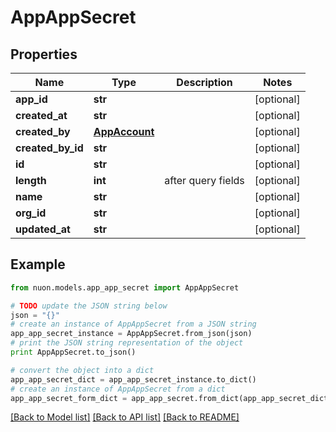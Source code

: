# AppAppSecret


## Properties

Name | Type | Description | Notes
------------ | ------------- | ------------- | -------------
**app_id** | **str** |  | [optional] 
**created_at** | **str** |  | [optional] 
**created_by** | [**AppAccount**](AppAccount.md) |  | [optional] 
**created_by_id** | **str** |  | [optional] 
**id** | **str** |  | [optional] 
**length** | **int** | after query fields | [optional] 
**name** | **str** |  | [optional] 
**org_id** | **str** |  | [optional] 
**updated_at** | **str** |  | [optional] 

## Example

```python
from nuon.models.app_app_secret import AppAppSecret

# TODO update the JSON string below
json = "{}"
# create an instance of AppAppSecret from a JSON string
app_app_secret_instance = AppAppSecret.from_json(json)
# print the JSON string representation of the object
print AppAppSecret.to_json()

# convert the object into a dict
app_app_secret_dict = app_app_secret_instance.to_dict()
# create an instance of AppAppSecret from a dict
app_app_secret_form_dict = app_app_secret.from_dict(app_app_secret_dict)
```
[[Back to Model list]](../README.md#documentation-for-models) [[Back to API list]](../README.md#documentation-for-api-endpoints) [[Back to README]](../README.md)


